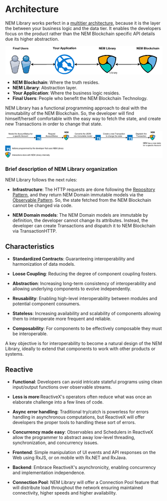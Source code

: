 # Architecture

NEM Library works perfect in a [multitier architecture](https://en.wikipedia.org/wiki/Multitier_architecture), because 
it is the layer the between your business logic and the data tier. It enables the developers focus on the product rather than the 
NEM Blockchain specific API details due its higher abstraction.

![Tiers](../img/nem-library-architecture.png)

- **NEM Blockchain**: Where the truth resides.
- **NEM Library**: Abstraction layer.
- **Your Application**: Where the business logic resides.
- **Final Users**: People who benefit the NEM Blockchain Technology.

NEM Library has a functional programming approach to deal with the immutability of the NEM Blockchain. So, the developer will find
himself/herself comfortable with the easy way to fetch the state, and create new Transactions in order to change that state.

![Functional](../img/nem-library-functional-approach.png)

### Brief description of NEM Library organization

NEM Library follows the next rules:

- **Infrastructure**: The HTTP requests are done following the [Repository Pattern](https://msdn.microsoft.com/en-us/library/ff649690.aspx), and they return NEM Domain immutable 
models via the [Observable Pattern](https://en.wikipedia.org/wiki/Observer_pattern). So, the state fetched from the NEM Blockchain cannot be changed via code.

- **NEM Domain models**: The NEM Domain models are immutable by definition, the developer cannot change its attributes. 
Instead, the developer can create Transactions and dispatch it to NEM Blockchain via TransactionHTTP.


## Characteristics

- **Standardized Contracts**: Guaranteeing interoperability and harmonization of data models.

- **Loose Coupling**: Reducing the degree of component coupling fosters.

- **Abstraction**: Increasing long-term consistency of interoperability and allowing underlying components to evolve independently.

- **Reusability**: Enabling high-level interoperability between modules and potential component consumers.

- **Stateless**: Increasing availability and scalability of components allowing them to interoperate more frequent and reliable.

- **Composability**: For components to be effectively composable they must be interoperable.

A key objective is for interoperability to become a natural design of the NEM Library, 
ideally to extend that components to work with other products or systems.

## Reactive

- **Functional**: Developers can avoid intricate stateful programs using clean input/output functions over
observable streams.

- **Less is more**:ReactiveX's operators often reduce what was once an elaborate challenge into a few lines
of code.

- **Async error handling**: Traditional try/catch is powerless for errors handling in asynchronous computations, but
ReactiveX will offer developers the proper tools to handling these sort of errors.

- **Concurrency made easy**: Observables and Schedulers in ReactiveX allow the programmer to abstract away
low-level threading, synchronization, and concurrency issues.

- **Frontend**: Simple manipulation of UI events and API responses on the Web using RxJS, or on mobile
with Rx.NET and RxJava.

- **Backend**: Embrace ReactiveX's asynchronicity, enabling concurrency and implementation independence.

- **Connection Pool**: NEM Library will offer a Connection Pool feature that will distribute load throughout the
network ensuring maintained connectivity, higher speeds and higher availability.